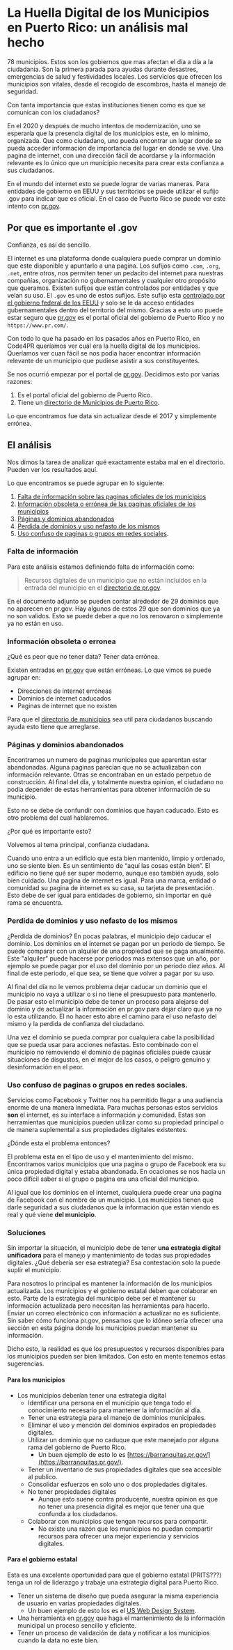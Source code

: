 # La Huella Digital de los Municipios en Puerto Rico: un análisis mal hecho

78 municipios. Estos son los gobiernos que mas afectan el día a día a la ciudadania. Son la primera parada para ayudas durante desastres, emergencias de salud y festividades locales. Los servicios que ofrecen los municipios son vitales, desde el recogido de escombros, hasta el manejo de seguridad.

Con tanta importancia que estas instituciones tienen como es que se comunican con los ciudadanos?

En el 2020 y después de mucho intentos de modernización, uno se esperaría que la presencia digital de los municipios este, en lo mínimo, organizada. Que como ciudadano, uno pueda encontrar un lugar donde se pueda acceder información de importancia del lugar en donde se vive. Una pagina de internet, con una dirección fácil de acordarse y la información relevante es lo único que un municipio necesita para crear esta confianza a sus ciudadanos.

En el mundo del internet esto se puede lograr de varias maneras. Para entidades de gobierno en EEUU y sus territorios se puede utilizar el sufijo .gov para indicar que es oficial. En el caso de Puerto Rico se puede ver este intento con [pr.gov](https://pr.gov).

## Por que es importante el .gov

Confianza, es así de sencillo.

El internet es una plataforma donde cualquiera puede comprar un dominio que este disponible y apuntarlo a una pagina. Los sufijos como `.com`, `.org`, `.net`, entre otros, nos permiten tener un pedacito del internet para nuestras compañías, organización no gubernamentales y cualquier otro propósito que queramos. Existen sufijos que están controlados por entidades y que velan su uso. El `.gov` es uno de estos sufijos. Este sufijo esta [controlado por el gobierno federal de los EEUU](https://es.wikipedia.org/wiki/.gov) y solo se le da acceso entidades gubernamentales dentro del territorio del mismo. Gracias a esto uno puede estar seguro que [pr.gov](https://pr.gov) es el portal oficial del gobierno de Puerto Rico y no `https://www.pr.com/`.

Con todo lo que ha pasado en los pasados años en Puerto Rico, en Code4PR queríamos ver cuál era la huella digital de los municipios. Queríamos ver cuan fácil se nos podia hacer encontrar información relevante de un municipio que pudiese asistir a sus constituyentes.

Se nos ocurrió empezar por el portal de [pr.gov](https://pr.gov). Decidimos esto por varias razones:

1. Es el portal oficial del gobierno de Puerto Rico.
2. Tiene un [directorio de Municipios de Puerto Rico](https://www.pr.gov/Directorios/Pages/DirectoriodeMunicipios.aspx).

Lo que encontramos fue data sin actualizar desde el 2017 y simplemente errónea.

## El análisis

Nos dimos la tarea de analizar qué exactamente estaba mal en el directorio. Pueden ver los resultados aquí.

Lo que encontramos se puede agrupar en lo siguiente:

1. [Falta de información sobre las paginas oficiales de los municipios](#falta-de-información)
2. [Información obsoleta o errónea de las paginas oficiales de los municipios](#información-obsoleta-o-erronea)
3. [Páginas y dominios abandonados](#páginas-y-dominios-abandonados)
4. [Perdida de dominios y uso nefasto de los mismos](#perdida-de-dominios-y-uso-nefasto-de-los-mismos)
5. [Uso confuso de paginas o grupos en redes sociales](#uso-confuso-de-paginas-o-grupos-en-redes-sociales).

### Falta de información

Para este análisis estamos definiendo falta de información como:

> Recursos digitales de un municipio que no están incluidos en la entrada del municipio en el [directorio de pr.gov](https://www.pr.gov/Directorios/Pages/DirectoriodeMunicipios.aspx).

En el documento adjunto se pueden contar alrededor de 29 dominios que no aparecen en pr.gov. Hay algunos de estos 29 que son dominios que ya no son validos. Esto se puede deber a que no los renovaron o simplemente ya no están en uso.

### Información obsoleta o erronea

¿Qué es peor que no tener data? Tener data errónea.

Existen entradas en [pr.gov](https://www.pr.gov/Directorios/Pages/DirectoriodeMunicipios.aspx) que están erróneas. Lo que vimos se puede agrupar en:

- Direcciones de internet erróneas
- Dominios de internet caducados
- Paginas de internet que no existen

Para que el [directorio de municipios](https://www.pr.gov/Directorios/Pages/DirectoriodeMunicipios.aspx) sea util para ciudadanos buscando ayuda esto tiene que arreglarse.

### Páginas y dominios abandonados

Encontramos un numero de paginas municipales que aparentan estar abandonadas. Alguna paginas parecían que no se actualizaban con información relevante. Otras se encontraban en un estado perpetuo de construcción. Al final del día, y totalmente nuestra opinion, el ciudadano no podia depender de estas herramientas para obtener información de su municipio.

Esto no se debe de confundir con dominios que hayan caducado. Esto es otro problema del cual hablaremos.

¿Por qué es importante esto?

Volvemos al tema principal, confianza ciudadana. 

Cuando uno entra a un edificio que esta bien mantenido, limpio y ordenado, uno se siente bien. Es un sentimiento de “aquí las cosas están bien”. El edificio no tiene qué ser super moderno, aunque eso también ayuda, solo bien cuidado. Una pagina de internet es igual. Para una marca, entidad o comunidad su pagina de internet es su casa, su tarjeta de presentación. Esto debe de ser igual para entidades de gobierno, sin importar en qué rama se encuentra.

### Perdida de dominios y uso nefasto de los mismos

¿Perdida de dominios? En pocas palabras, el municipio dejo caducar el dominio. Los dominios en el internet se pagan por un periodo de tiempo. Se puede comparar con un alquiler de una propiedad que se paga anualmente. Este "alquiler" puede hacerse por periodos mas extensos que un año, por ejemplo se puede pagar por el uso del dominio por un periodo diez años. Al final de este periodo, el que sea, se tiene que volver a pagar por su uso.

Al final del día no le vemos problema dejar caducar un dominio que el municipio no vaya a utilizar o si no tiene el presupuesto para mantenerlo. De pasar esto el municipio debe de tener un proceso para alejarse del dominio y de actualizar la información en pr.gov para dejar claro que ya no lo esta utilizando. El no hacer esto abre el camino para el uso nefasto del mismo y la perdida de confianza del ciudadano.

Una vez el dominio se pueda comprar por cualquiera cabe la posibilidad que se pueda usar para acciones nefastas. Esto combinado con el municipio no removiendo el dominio de paginas oficiales puede causar situaciones de disgustos, en el mejor de los casos, o peligro genuino y desinformación en el peor.

### Uso confuso de paginas o grupos en redes sociales.

Servicios como Facebook y Twitter nos ha permitido llegar a una audiencia enorme de una manera inmediata. Para muchas personas estos servicios **son** el internet, es su interface a información y comunidad. Estas son herramientas que municipios pueden utilizar como su propiedad principal o de manera suplemental a sus propiedades digitales existentes.

¿Dónde esta el problema entonces?

El problema esta en el tipo de uso y el mantenimiento del mismo. Encontramos varios municipios que una pagina o grupo de Facebook era su única propiedad digital y estaba abandonada. En ocaciones se nos hacia un poco difícil saber si el grupo o pagina era una oficial del municipio. 

Al igual que los dominios en el internet, cualquiera puede crear una pagina de Facebook con el nombre de un municipio. Los municipios tienen que darle seguridad a sus ciudadanos que la información que están viendo es real y qué viene **del municipio**.

### Soluciones

Sin importar la situación, el municipio debe de tener **una estrategia digital unificadora** para el manejo y mantenimiento de todas sus propiedades digitales. ¿Qué debería ser esa estrategia? Esa contestación solo la puede suplir el municipio.

Para nosotros lo principal es mantener la información de los municipios actualizada. Los municipios y el gobierno estatal deben que colaborar en esto. Parte de la estrategia del municipio debe ser el mantener su información actualizada pero necesitan las herramientas para hacerlo. Enviar un correo electrónico con información a actualizar no es suficiente. Sin saber cómo funciona pr.gov, pensamos que lo idóneo sería ofrecer una sección en esta página donde los municipios puedan mantener su información.

Dicho esto, la realidad es que los presupuestos y recursos disponibles para los municipios pueden ser bien limitados. Con esto en mente tenemos estas sugerencias.

#### Para los municipios

- Los municipios deberían tener una estrategia digital
	- Identificar una persona en el municipio que tenga todo el conocimiento necesario para mantener la información al día.
	- Tener una estrategia para el manejo de dominios municipales.
	- Eliminar el uso y mención del dominios expirados en propiedades digitales.
	- Utilizar un dominio que no caduque que este manejado por alguna rama del gobierno de Puerto Rico.
		- Un buen ejemplo de esto lo es [https://barranquitas.pr.gov/](https://barranquitas.pr.gov/).
	- Tener un inventario de sus propiedades digitales que sea accesible al publico.
	- Consolidar esfuerzos en solo uno o dos propiedades digitales.
	- No tener propiedades digitales
		- Aunque esto suene contra producente, nuestra opinion es que no tener una presencia digital es mejor que tener una que confunda a los ciudadanos.
	- Colaborar con municipios que tengan recursos para compartir.
		- No existe una razón que los municipios no puedan compartir recursos para ofrecer una mejor experiencia y servicios digitales.

#### Para el gobierno estatal

Esta es una excelente oportunidad para que el gobierno estatal (PRITS???) tenga un rol de liderazgo y trabaje una estrategia digital para Puerto Rico.

- Tener un sistema de diseño que pueda asegurar la misma experiencia de usuario en varias propiedades digitales.
	- Un buen ejemplo de esto los es el [US Web Design System](https://designsystem.digital.gov/).
- Una herramienta en [pr.gov](https://pr.gov) que haga el mantenimiento de la información municipal un proceso sencillo y eficiente.
- Tener un proceso de validación de data y notificar a los municipios cuando la data no este bien.
